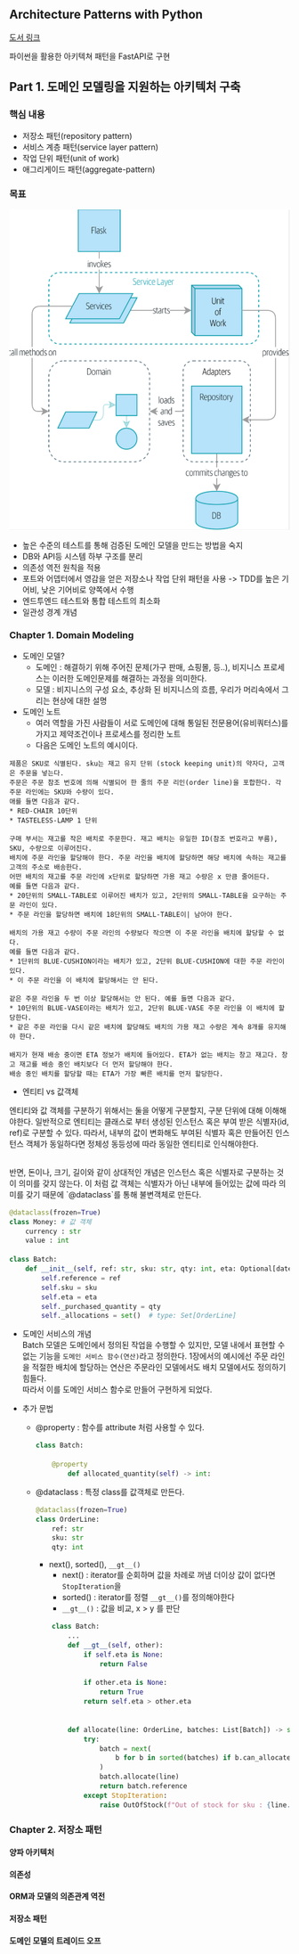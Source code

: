 ## Architecture Patterns with Python

[도서 링크](https://www.yes24.com/Product/Goods/101818336)

파이썬을 활용한 아키텍쳐 패턴을 FastAPI로 구현

## Part 1. 도메인 모델링을 지원하는 아키텍처 구축

### 핵심 내용
- 저장소 패턴(repository pattern)
- 서비스 계층 패턴(service layer pattern)
- 작업 단위 패턴(unit of work)
- 애그리게이드 패턴(aggregate-pattern)


### 목표

![img.png](Images/img.png)

- 높은 수준의 테스트를 통해 검증된 도메인 모델을 만드는 방법을 숙지
- DB와 API등 시스템 하부 구조를 분리
- 의존성 역전 원칙을 적용
- 포트와 어뎁터에서 영감을 얻은 저장소나 작업 단위 패턴을 사용 -> TDD를 높은 기어비, 낮은 기어비로 양쪽에서 수행
- 엔드투엔드 테스트와 통합 테스트의 최소화
- 일관성 경계 개념


### Chapter 1. Domain Modeling
- 도메인 모델?
  - 도메인 : 해결하기 위해 주어진 문제(가구 판매, 쇼핑몰, 등..), 비지니스 프로세스는 이러한 도메인문제를 해결하는 과정을 의미한다.
  - 모델 : 비지니스의 구성 요소, 추상화 된 비지니스의 흐름, 우리가 머리속에서 그리는 현상에 대한 설명 
- 도메인 노트
  - 여러 역할을 가진 사람들이 서로 도메인에 대해 통일된 전문용어(유비쿼터스)를 가지고 제약조건이나 프로세스를 정리한 노트
  - 다음은 도메인 노트의 예시이다.
```
제품은 SKU로 식별된다. sku는 재고 유지 단위 (stock keeping unit)의 약자다, 고객은 주문을 넣는다. 
주문은 주문 참조 번호에 의해 식별되어 한 줄의 주문 리인(order line)을 포합한다. 각 주문 라인에는 SKU와 수량이 있다. 
애를 들면 다음과 같다.
* ﻿﻿RED-CHAIR 10단위
* ﻿﻿TASTELESS-LAMP 1 단위

구매 부서는 재고를 작은 배치로 주문한다. 재고 배치는 유일한 ID(참조 번호라고 부름), SKU, 수량으로 이루어진다.
배치에 주문 라인을 할당해야 한다. 주문 라인을 배치에 할당하면 해당 배치에 속하는 재고를 고객의 주소로 배송한다.
어떤 배치의 재고를 주문 라인에 x단위로 할당하면 가용 재고 수량은 x 만큼 줄어든다.
예를 들면 다음과 같다.
* ﻿﻿20단위의 SMALL-TABLE로 이루어진 배치가 있고, 2단위의 SMALL-TABLE을 요구하는 주문 라인이 있다.
* ﻿﻿주문 라인을 할당하면 배치에 18단위의 SMALL-TABLE이| 남아야 한다.

배치의 가용 재고 수량이 주문 라인의 수량보다 작으면 이 주문 라인을 배치에 할당할 수 없다.
예를 들면 다음과 같다.
* ﻿﻿1단위의 BLUE-CUSHION이라는 배치가 있고, 2단위 BLUE-CUSHION에 대한 주문 라인이 있다.
* ﻿﻿이 주문 라인을 이 배치에 할당해서는 안 된다.

같은 주문 라인을 두 번 이상 할당해서는 안 된다. 예를 들면 다음과 같다.
* ﻿﻿10단위의 BLUE-VASE이라는 배치가 있고, 2단위 BLUE-VASE 주문 라인을 이 배치에 할당한다.
* ﻿﻿같은 주문 라인을 다시 같은 배치에 할당해도 배치의 가용 재고 수량은 계속 8개를 유지해야 한다.

배지가 현재 배송 중이면 ETA 정보가 배치에 들어있다. ETA가 없는 배치는 창고 재고다. 창고 재고를 배송 중인 배치보다 더 먼저 할당해야 한다.
배송 중인 배치를 할당할 때는 ETA가 가장 빠른 배치를 먼저 할당한다.

```

- 엔티티 vs 값객체

엔티티와 값 객체를 구분하기 위해서는 둘을 어떻게 구분할지, 구분 단위에 대해 이해해야한다.
  일반적으로 엔티티는 클래스로 부터 생성된 인스턴스 혹은 부여 받은 식별자(id, ref)로 구분할 수 있다.
  따라서, 내부의 값이 변화해도 부여된 식별자 혹은 만들어진 인스턴스 객체가 동일하다면 정체성 동등성에 따라 동일한 엔티티로 인식해야한다.

  </br>
  반면, 돈이나, 크기, 길이와 같이 상대적인 개념은 인스턴스 혹은 식별자로 구분하는 것이 의미를 갖지 않는다. 
  이 처럼 값 객체는 식별자가 아닌 내부에 들어있는 값에 따라 의미를 갖기 때문에 `@dataclass`를 통해 불변객체로 만든다.

```python
@dataclass(frozen=True)
class Money: # 값 객체
    currency : str
    value : int

class Batch:
    def __init__(self, ref: str, sku: str, qty: int, eta: Optional[date]):
        self.reference = ref
        self.sku = sku
        self.eta = eta
        self._purchased_quantity = qty
        self._allocations = set()  # type: Set[OrderLine]
```

- 도메인 서비스의 개념  
  Batch 모델은 도메인에서 정의된 작업을 수행할 수 있지만, 모델 내에서 표현할 수 없는 기능을
  `도메인 서비스 함수(연산)`라고 정의한다. 1장에서의 예시에선 주문 라인을 적절한 배치에 할당하는 연산은 주문라인 모델에서도 배치 모델에서도 정의하기 힘들다.  
  따라서 이를 도메인 서비스 함수로 만들어 구현하게 되었다.

- 추가 문법
  - @property : 함수를 attribute 처럼 사용할 수 있다.
    ```python
    class Batch:
    
        @property
            def allocated_quantity(self) -> int:
    ```
  - @dataclass : 특정 class를 값객체로 만든다.

    ```python
    @dataclass(frozen=True)
    class OrderLine:
        ref: str
        sku: str
        qty: int
    ```
    
    - next(), sorted(), `__gt__()`
        - next() : iterator를 순회하며 값을 차례로 꺼냄 더이상 값이 없다면 `StopIteration`을 
        - sorted() : iterator를 정렬 `__gt__()`를 정의해야한다  
        - `__gt__()` : 값을 비교, x > y 를 판단

    ```python
        class Batch:
            ...
            def __gt__(self, other):
                if self.eta is None:
                    return False
        
                if other.eta is None:
                    return True
                return self.eta > other.eta
        
        
            def allocate(line: OrderLine, batches: List[Batch]) -> str:
                try:
                    batch = next(
                        b for b in sorted(batches) if b.can_allocate(line)
                    )
                    batch.allocate(line)
                    return batch.reference
                except StopIteration:
                    raise OutOfStock(f"Out of stock for sku : {line.sku}")

    ```

### Chapter 2. 저장소 패턴

#### 양파 아키텍처

#### 의존성

#### ORM과 모델의 의존관계 역전

#### 저장소 패턴

#### 도메인 모델의 트레이드 오프
